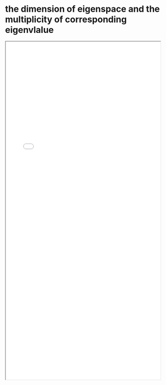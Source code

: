 # the dimension of eigenspace and the multiplicity of corresponding eigenvlalue

<!--more-->
<iframe src="./pdf/dimension_eigenspace.pdf" height="1100px" width="100%"></iframe>

